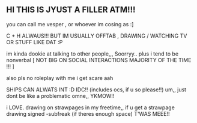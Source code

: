 ## HI THIS IS JYUST A FILLER ATM!!!
[](https://i.postimg.cc/YCdJ7x7b/95a7723f.gif)
you can call me vesper , or whoever im cosing as :]

C + H ALWAUS!!! BUT IM USUALLY OFFTAB , DRAWING / WATCHING TV OR STUFF LIKE DAT :P

im kinda dookie at talking to other people,,, Soorryy..
plus i tend to be nonverbal [ NOT BIG ON SOCIAL INTERACTIONS MAJORITY OF THE TIME !!! ]

also pls no roleplay with me i get scare aah

SHIPS CAN ALWATS INT :D IDC!! (includes ocs, if u so please!!) um,, just dont be like a problematic omne,, YKMOW!!

i LOVE. drawing on strawpages in my freetime,, if u get a strawpage drawing signed -subfreak (if theres enough space) T'WAS MEEE!!

<!--
**subfreak/SUBFREAK** is a ✨ _special_ ✨ repository because its `README.md` (this file) appears on your GitHub profile.

